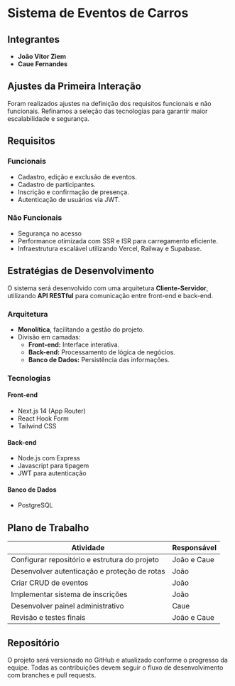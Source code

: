 # Sistema de Eventos de Carros

## Integrantes
- **João Vitor Ziem**
- **Caue Fernandes**

## Ajustes da Primeira Interação
Foram realizados ajustes na definição dos requisitos funcionais e não funcionais. Refinamos a seleção das tecnologias para garantir maior escalabilidade e segurança.

## Requisitos
### Funcionais
- Cadastro, edição e exclusão de eventos.
- Cadastro de participantes.
- Inscrição e confirmação de presença.
- Autenticação de usuários via JWT.

### Não Funcionais
- Segurança no acesso 
- Performance otimizada com SSR e ISR para carregamento eficiente.
- Infraestrutura escalável utilizando Vercel, Railway e Supabase.

## Estratégias de Desenvolvimento
O sistema será desenvolvido com uma arquitetura **Cliente-Servidor**, utilizando **API RESTful** para comunicação entre front-end e back-end.

### Arquitetura
- **Monolítica**, facilitando a gestão do projeto.
- Divisão em camadas:
  - **Front-end:** Interface interativa.
  - **Back-end:** Processamento de lógica de negócios.
  - **Banco de Dados:** Persistência das informações.

### Tecnologias
#### Front-end
- Next.js 14 (App Router)
- React Hook Form
- Tailwind CSS

#### Back-end
- Node.js com Express
- Javascript para tipagem
- JWT para autenticação

#### Banco de Dados
- PostgreSQL 

## Plano de Trabalho
| Atividade | Responsável |
|-----------|------------|
| Configurar repositório e estrutura do projeto | João e Caue |
| Desenvolver autenticação e proteção de rotas | João |
| Criar CRUD de eventos | João |
| Implementar sistema de inscrições | João |
| Desenvolver painel administrativo | Caue |
| Revisão e testes finais | João e Caue |

## Repositório
O projeto será versionado no GitHub e atualizado conforme o progresso da equipe. Todas as contribuições devem seguir o fluxo de desenvolvimento com branches e pull requests.
